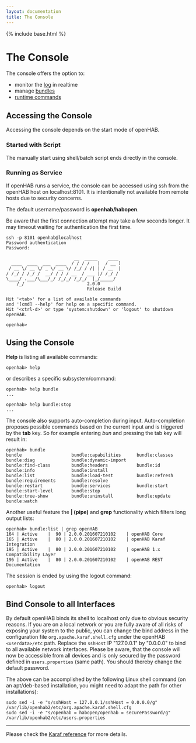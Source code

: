 ```yaml
---
layout: documentation
title: The Console
---
```


{% include base.html %}

# The Console

The console offers the option to:

* monitor the [log](logging.html#karaf-console) in realtime
* manage [bundles](bundles.html)
* [runtime commands](runtime.html)

## Accessing the Console

Accessing the console depends on the start mode of openHAB.

### Started with Script
The manually start using shell/batch script ends directly in the console.

### Running as Service
If openHAB runs a service, the console can be accessed using ssh from the openHAB host on localhost:8101. It is intentionally not available from remote hosts due to security concerns.

The default username/password is **openhab/habopen**.

Be aware that the first connection attempt may take a few seconds longer. It may timeout waiting for authentication the first time.

```
ssh -p 8101 openhab@localhost
Password authentication
Password:

                          __  _____    ____      
  ____  ____  ___  ____  / / / /   |  / __ )     
 / __ \/ __ \/ _ \/ __ \/ /_/ / /| | / __  | 
/ /_/ / /_/ /  __/ / / / __  / ___ |/ /_/ /      
\____/ .___/\___/_/ /_/_/ /_/_/  |_/_____/     
    /_/                        2.0.0
                               Release Build   

Hit '<tab>' for a list of available commands
and '[cmd] --help' for help on a specific command.
Hit '<ctrl-d>' or type 'system:shutdown' or 'logout' to shutdown openHAB.

openhab>
```

## Using the Console

**Help** is listing all available commands:

```
openhab> help
```

or describes a specific subsystem/command:

```
openhab> help bundle
...

openhab> help bundle:stop
...
```

The console also supports auto-completion during input.
Auto-completion proposes possible commands based on the current input and is triggered by the **tab** key.
So for example entering _bun_ and pressing the tab key will result in:

```
openhab> bundle
bundle                   bundle:capabilities      bundle:classes           bundle:diag              bundle:dynamic-import
bundle:find-class        bundle:headers           bundle:id                bundle:info              bundle:install
bundle:list              bundle:load-test         bundle:refresh           bundle:requirements      bundle:resolve
bundle:restart           bundle:services          bundle:start             bundle:start-level       bundle:stop
bundle:tree-show         bundle:uninstall         bundle:update            bundle:watch
```

Another useful feature the **\| (pipe)** and **grep** functionality which filters long output lists:

```
openhab> bundle:list | grep openHAB
164 | Active    |  90 | 2.0.0.201607210102    | openHAB Core
165 | Active    |  80 | 2.0.0.201607210102    | openHAB Karaf Integration
195 | Active    |  80 | 2.0.0.201607210102    | openHAB 1.x Compatibility Layer
196 | Active    |  80 | 2.0.0.201607210102    | openHAB REST Documentation
```

The session is ended by using the logout command:

```
openhab> logout
```

## Bind Console to all Interfaces

By default openHAB binds its shell to localhost only due to obvious security reasons.
If you are on a local network or you are fully aware of all risks of exposing your system to the public, you can change the bind address in the configuration file `org.apache.karaf.shell.cfg` under the openHAB `<userdata>/etc` path.
Replace the `sshHost` IP "127.0.0.1" by "0.0.0.0" to bind to all available network interfaces.
Please be aware, that the console will now be accessible from all devices and is only secured by the password defined in `users.properties` (same path).
You should thereby change the default password.

The above can be accomplished by the following Linux shell command (on an apt/deb-based installation, you might need to adapt the path for other installations):

```
sudo sed -i -e "s/sshHost = 127.0.0.1/sshHost = 0.0.0.0/g" /var/lib/openhab2/etc/org.apache.karaf.shell.cfg
sudo sed -i -e "s/openhab = habopen/openhab = securePassword/g" /var/lib/openhab2/etc/users.properties
```

-----

Please check the [Karaf reference](http://karaf.apache.org/manual/latest/) for more details.
